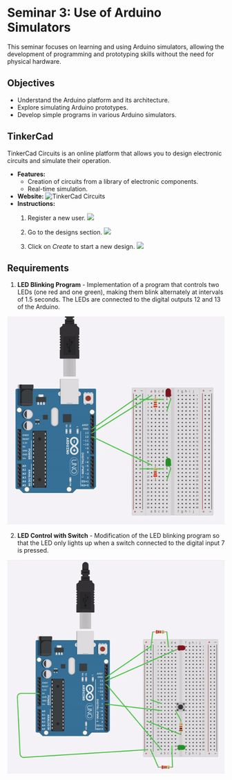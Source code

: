 # Seminar 3: Use of Arduino Simulators

This seminar focuses on learning and using Arduino simulators, allowing the development of programming and prototyping skills without the need for physical hardware.

## Objectives

- Understand the Arduino platform and its architecture.
- Explore simulating Arduino prototypes.
- Develop simple programs in various Arduino simulators.

## TinkerCad

TinkerCad Circuits is an online platform that allows you to design electronic circuits and simulate their operation.

- **Features:**
    - Creation of circuits from a library of electronic components.
    - Real-time simulation.
- **Website:** ![TinkerCad Circuits](https://www.tinkercad.com/circuits)
- **Instructions:**
    1. Register a new user.
    ![](/img/Seminars/Seminar-3/Register.png)

    2. Go to the designs section.
    ![](/img/Seminars/Seminar-3/Designs.png)

    3. Click on *Create* to start a new design.
    ![](/img/Seminars/Seminar-3/Create.png)

## Requirements
1. **LED Blinking Program** - Implementation of a program that controls two LEDs (one red and one green), making them blink alternately at intervals of 1.5 seconds. The LEDs are connected to the digital outputs 12 and 13 of the Arduino.

![Exercise 1](/img/Seminars/Seminar-3/Ex31.gif)

2. **LED Control with Switch** - Modification of the LED blinking program so that the LED only lights up when a switch connected to the digital input 7 is pressed.

![Exercise 2](/img/Seminars/Seminar-3/Ex32.gif)


